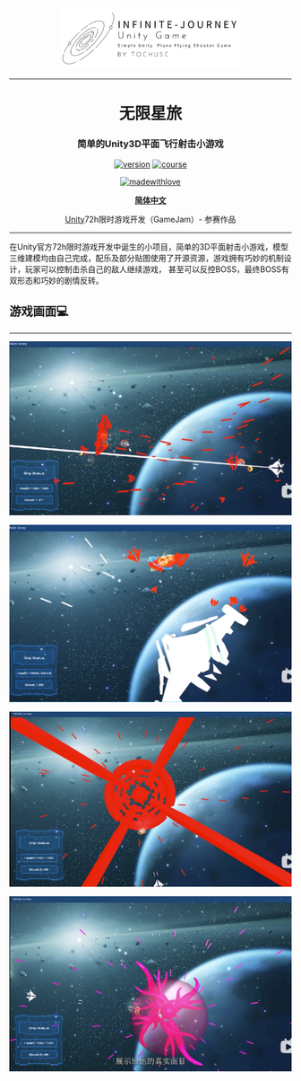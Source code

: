 <div align="center">

<img src="docs/img/logo.png" style="margin-bottom: 0; height: 64%; width: 64%;">

---

<h1> 无限星旅 </h1>

### 简单的Unity3D平面飞行射击小游戏


[![version](https://img.shields.io/badge/Version-0.0.1-blue)](https://github.com/TochusC/ai-assistant-teaching-website)
[![course](https://img.shields.io/badge/Unity-Game-blue)](https://github.com/TochusC/Infinite-Journey)

[![madewithlove](https://img.shields.io/badge/made_with-%E2%9D%A4-red?style=for-the-badge&labelColor=orange)](https://github.com/TochusC/Infinite-Journey)


[**简体中文**](./README.md)


[Unity](https://unity.com/)72h限时游戏开发（GameJam）- 参赛作品

</div>

---

在Unity官方72h限时游戏开发中诞生的小项目，简单的3D平面射击小游戏，模型三维建模均由自己完成，配乐及部分贴图使用了开源资源，游戏拥有巧妙的机制设计，玩家可以控制击杀自己的敌人继续游戏，
甚至可以反控BOSS，最终BOSS有双形态和巧妙的剧情反转。

## 游戏画面💻

---

![001.png](./docs/img/001.png)

![002.png](./docs/img/002.png)

![003.png](./docs/img/003.png)

![004.png](./docs/img/004.png)